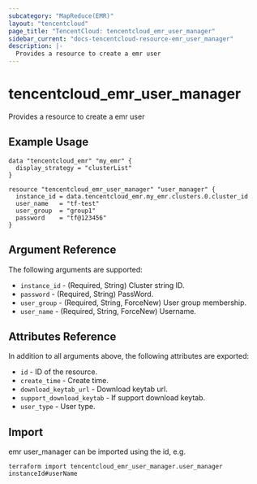 ```yaml
---
subcategory: "MapReduce(EMR)"
layout: "tencentcloud"
page_title: "TencentCloud: tencentcloud_emr_user_manager"
sidebar_current: "docs-tencentcloud-resource-emr_user_manager"
description: |-
  Provides a resource to create a emr user
---
```


# tencentcloud_emr_user_manager

Provides a resource to create a emr user

## Example Usage

```hcl
data "tencentcloud_emr" "my_emr" {
  display_strategy = "clusterList"
}

resource "tencentcloud_emr_user_manager" "user_manager" {
  instance_id = data.tencentcloud_emr.my_emr.clusters.0.cluster_id
  user_name   = "tf-test"
  user_group  = "group1"
  password    = "tf@123456"
}
```

## Argument Reference

The following arguments are supported:

* `instance_id` - (Required, String) Cluster string ID.
* `password` - (Required, String) PassWord.
* `user_group` - (Required, String, ForceNew) User group membership.
* `user_name` - (Required, String, ForceNew) Username.

## Attributes Reference

In addition to all arguments above, the following attributes are exported:

* `id` - ID of the resource.
* `create_time` - Create time.
* `download_keytab_url` - Download keytab url.
* `support_download_keytab` - If support download keytab.
* `user_type` - User type.


## Import

emr user_manager can be imported using the id, e.g.

```
terraform import tencentcloud_emr_user_manager.user_manager instanceId#userName
```

